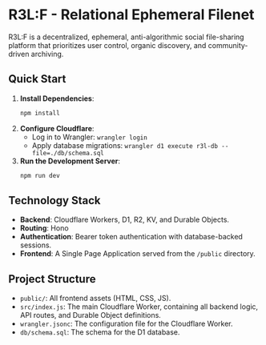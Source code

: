 # R3L:F - Relational Ephemeral Filenet

R3L:F is a decentralized, ephemeral, anti-algorithmic social file-sharing platform that prioritizes user control, organic discovery, and community-driven archiving.

## Quick Start

1.  **Install Dependencies**:
    ```bash
    npm install
    ```
2.  **Configure Cloudflare**:
    - Log in to Wrangler: `wrangler login`
    - Apply database migrations: `wrangler d1 execute r3l-db --file=./db/schema.sql`
3.  **Run the Development Server**:
    ```bash
    npm run dev
    ```

## Technology Stack

*   **Backend**: Cloudflare Workers, D1, R2, KV, and Durable Objects.
*   **Routing**: Hono
*   **Authentication**: Bearer token authentication with database-backed sessions.
*   **Frontend**: A Single Page Application served from the `/public` directory.

## Project Structure

*   `public/`: All frontend assets (HTML, CSS, JS).
*   `src/index.js`: The main Cloudflare Worker, containing all backend logic, API routes, and Durable Object definitions.
*   `wrangler.jsonc`: The configuration file for the Cloudflare Worker.
*   `db/schema.sql`: The schema for the D1 database.